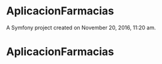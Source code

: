 AplicacionFarmacias
===================

A Symfony project created on November 20, 2016, 11:20 am.
# AplicacionFarmacias
